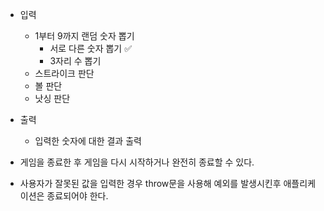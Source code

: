 - 입력
  - 1부터 9까지 랜덤 숫자 뽑기
    - 서로 다른 숫자 뽑기 ✅
    - 3자리 수 뽑기
  - 스트라이크 판단
  - 볼 판단
  - 낫싱 판단
- 출력

  - 입력한 숫자에 대한 결과 출력

- 게임을 종료한 후 게임을 다시 시작하거나 완전히 종료할 수 있다.
- 사용자가 잘못된 값을 입력한 경우 throw문을 사용해 예외를 발생시킨후 애플리케이션은 종료되어야 한다.
